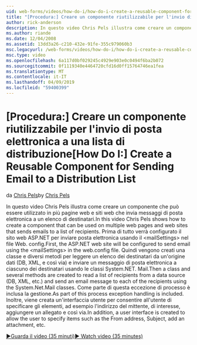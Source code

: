```yaml
---
uid: web-forms/videos/how-do-i/how-do-i-create-a-reusable-component-for-sending-email-to-a-distribution-list
title: "[Procedura:] Creare un componente riutilizzabile per l'invio di posta elettronica a una lista di distribuzione | Microsoft Docs"
author: rick-anderson
description: In questo video Chris Pels illustra come creare un componente che può essere utilizzato in più pagine web e siti web che invia messaggi di posta elettronica a un elenco di destinatari. Home...
ms.author: riande
ms.date: 12/04/2008
ms.assetid: 13dd3a26-c210-432e-91fe-355c979060b3
msc.legacyurl: /web-forms/videos/how-do-i/how-do-i-create-a-reusable-component-for-sending-email-to-a-distribution-list
msc.type: video
ms.openlocfilehash: 6a117d0bf029245c4929e903e0c0494f6ba2b072
ms.sourcegitcommit: 0f1119340e4464720cfd16d0ff15764746ea1fea
ms.translationtype: MT
ms.contentlocale: it-IT
ms.lasthandoff: 04/09/2019
ms.locfileid: "59400399"
---
```

# <a name="how-do-i-create-a-reusable-component-for-sending-email-to-a-distribution-list"></a><span data-ttu-id="2128f-104">[Procedura:] Creare un componente riutilizzabile per l'invio di posta elettronica a una lista di distribuzione</span><span class="sxs-lookup"><span data-stu-id="2128f-104">[How Do I:] Create a Reusable Component for Sending Email to a Distribution List</span></span>

<span data-ttu-id="2128f-105">da [Chris Pels](https://twitter.com/chrispels)</span><span class="sxs-lookup"><span data-stu-id="2128f-105">by [Chris Pels](https://twitter.com/chrispels)</span></span>

<span data-ttu-id="2128f-106">In questo video Chris Pels illustra come creare un componente che può essere utilizzato in più pagine web e siti web che invia messaggi di posta elettronica a un elenco di destinatari.</span><span class="sxs-lookup"><span data-stu-id="2128f-106">In this video Chris Pels shows how to create a component that can be used on multiple web pages and web sites that sends emails to a list of recipients.</span></span> <span data-ttu-id="2128f-107">Prima di tutto verrà configurato il sito web ASP.NET per inviare posta elettronica usando il &lt;mailSettings&gt; nel file Web. config.</span><span class="sxs-lookup"><span data-stu-id="2128f-107">First, the ASP.NET web site will be configured to send email using the &lt;mailSettings&gt; in the web.config file.</span></span> <span data-ttu-id="2128f-108">Quindi vengono creati una classe e diversi metodi per leggere un elenco dei destinatari da un'origine dati (DB, XML, e così via) e inviare un messaggio di posta elettronica a ciascuno dei destinatari usando le classi System.NET. Mail.</span><span class="sxs-lookup"><span data-stu-id="2128f-108">Then a class and several methods are created to read a list of recipients from a data source (DB, XML, etc.) and send an email message to each of the recipients using the System.Net.Mail classes.</span></span> <span data-ttu-id="2128f-109">Come parte di questa eccezione di processo è inclusa la gestione.</span><span class="sxs-lookup"><span data-stu-id="2128f-109">As part of this process exception handling is included.</span></span> <span data-ttu-id="2128f-110">Inoltre, viene creata un'interfaccia utente per consentire all'utente di specificare gli elementi, ad esempio l'indirizzo del mittente, di interesse, aggiungere un allegato e così via.</span><span class="sxs-lookup"><span data-stu-id="2128f-110">In addition, a user interface is created to allow the user to specify items such as the From address, Subject, add an attachment, etc.</span></span>

[<span data-ttu-id="2128f-111">&#9654;Guarda il video (35 minuti)</span><span class="sxs-lookup"><span data-stu-id="2128f-111">&#9654; Watch video (35 minutes)</span></span>](https://channel9.msdn.com/Blogs/ASP-NET-Site-Videos/how-do-i-create-a-reusable-component-for-sending-email-to-a-distribution-list)
